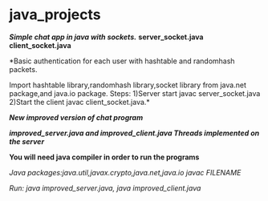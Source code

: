 # java_projects

***Simple chat app in java with sockets.***
**server_socket.java**
**client_socket.java**
 
*Basic authentication for each user with hashtable and randomhash packets.

 Import hashtable library,randomhash library,socket library from java.net package,and java.io package.
  Steps:
   1)Server start javac server_socket.java
   2)Start the client javac client_socket.java.*

   
 ***New improved version of chat program***
 
 ***improved_server.java and improved_client.java
 Threads implemented on the server***
 
 **You will need java compiler in order to run the programs**
 
  *Java packages:java.util,javax.crypto,java.net,java.io*
  *javac FILENAME*
 
  *Run:
  java improved_server.java,
  java improved_client.java*


